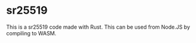 # sr25519

This is a sr25519 code made with Rust.
This can be used from Node.JS by compiling to WASM.
